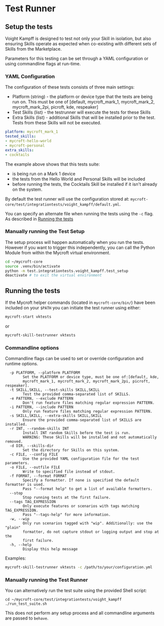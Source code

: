 # Test Runner

## Setup the tests

Voight Kampff is designed to test not only your Skill in isolation, but also ensuring Skills operate as expected when co-existing with different sets of Skills from the Marketplace.

Parameters for this testing can be set through a YAML configuration or using commandline flags at run-time.

### YAML Configuration

The configuration of these tests consists of three main settings:

* Platform \(string\) - the platform or device type that the tests are being run on. This must be one of \[default, mycroft\_mark\_1, mycroft\_mark\_2, mycroft\_mark\_2pi, picroft, kde, respeaker\]
* Test Skills \(list\) - the testrunner will execute the tests for these Skills
* Extra Skills \(list\) - additional Skills that will be installed prior to the test. Tests from these Skills will not be executed.

```yaml
platform: mycroft_mark_1
tested_skills:
- mycroft-hello-world
- mycroft-personal
extra_skills:
- cocktails
```

The example above shows that this tests suite:

* is being run on a Mark 1 device
* the tests from the Hello World and Personal Skills will be included
* before running the tests, the Cocktails Skill be installed if it isn't already on the system.

By default the test runner will use the configuration stored at: `mycroft-core/test/integrationtests/voight_kampff/default.yml`.

You can specify an alternate file when running the tests using the `-c` flag. As described in [Running the tests](test-runner.md#running-the-tests)

### Manually running the Test Setup

The setup process will happen automatically when you run the tests. However if you want to trigger this independently, you can call the Python Module from within the Mycroft virtual environment.

```bash
cd ~/mycroft-core
source .venv/bin/activate
python -m test.integrationtests.voight_kampff.test_setup
deactivate # to exit the virtual environment
```

## Running the tests

If the Mycroft helper commands \(located in `mycroft-core/bin/`\) have been included on your `$PATH` you can initiate the test runner using either:

```bash
mycroft-start vktests
```

or

```bash
mycroft-skill-testrunner vktests
```

### Commandline options

Commandline flags can be used to set or override configuration and runtime options.

```text
  -p PLATFORM, --platform PLATFORM            
        Set the PLATFORM or device type, must be one of:[default, kde,
        mycroft_mark_1, mycroft_mark_2, mycroft_mark_2pi, picroft, respeaker].
  -t SKILL,SKILL, --test-skills SKILL,SKILL
        Test the provided comma-separated list of SKILLS.
  -e PATTERN, --exclude PATTERN
        Don't run feature files matching regular expression PATTERN.
  -i PATTERN, --include PATTERN
        Only run feature files matching regular expression PATTERN.
  -s SKILL,SKILL, --extra-skills SKILL,SKILL
        Ensure the provided comma-separated list of SKILLS are installed.
  -r INT, --random-skills INT
        Install INT random Skills before the test is run.
        WARNING: These Skills will be installed and not automatically removed.
  -d DIR, --skills-dir
        Set the directory for Skills on this system.
  -c FILE, --config FILE
        Use the provided YAML configuration file for the test parameters.
  -o FILE, --outfile FILE
        Write to specified file instead of stdout.
  -f FORMAT, --format FORMAT
        Specify a formatter. If none is specified the default formatter is used.
        Pass "--format help" to get a list of available formatters.
  --stop
        Stop running tests at the first failure.
  --tags TAG_EXPRESSION
        Only execute features or scenarios with tags matching TAG_EXPRESSION.
        Pass "--tags-help" for more information.
  -w, --wip
        Only run scenarios tagged with "wip". Additionally: use the "plain"
        formatter, do not capture stdout or logging output and stop at the
        first failure.
  -h, --help
        Display this help message
```

Examples:

```bash
mycroft-skill-testrunner vktests -c /path/to/your/configuration.yml
```

### Manually running the Test Runner

You can alternatively run the test suite using the provided Shell script:

```text
cd ~/mycroft-core/test/integrationtests/voight_kampff
./run_test_suite.sh
```

This does not perform any setup process and all commandline arguments are passed to `behave`.


